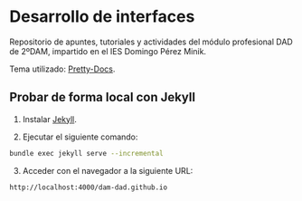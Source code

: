 # Desarrollo de interfaces

Repositorio de apuntes, tutoriales y actividades del módulo profesional DAD de 2ºDAM, impartido en el IES Domingo Pérez Minik.

Tema utilizado: [Pretty-Docs](https://github.com/LeakyAbstractions/pretty-docs).

## Probar de forma local con Jekyll

1. Instalar [Jekyll](https://jekyllrb.com/docs/installation/).

2. Ejecutar el siguiente comando:

```bash
bundle exec jekyll serve --incremental
```

3. Acceder con el navegador a la siguiente URL:

```
http://localhost:4000/dam-dad.github.io
```

